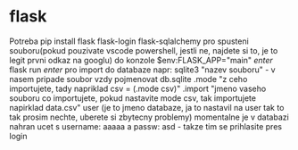 # flask
Potreba pip install flask flask-login flask-sqlalchemy
pro spusteni souboru(pokud pouzivate vscode powershell, jestli ne, najdete si to, je to legit prvni odkaz na googlu)
do konzole $env:FLASK_APP="main" *enter* 
flask run *enter*
pro import do databaze napr:
sqlite3 "nazev souboru" - v nasem pripade soubor vzdy pojmenovat db.sqlite
.mode "z ceho importujete, tady napriklad csv = (.mode csv)"
.import "jmeno vaseho souboru co importujete, pokud nastavite mode csv, tak importujete napirklad data.csv" user (je to jmeno databaze, ja to nastavil na user tak to tak prosim nechte, uberete si zbytecny problemy) 
momentalne je v databazi nahran ucet s username: aaaaa a passw: asd - takze tim se prihlasite pres login